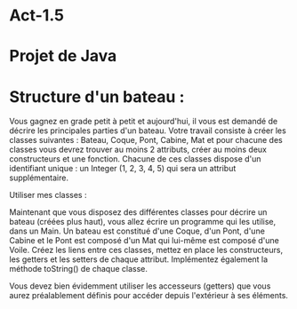 # Act-1.5
 # Projet de Java  

# Structure d'un bateau : 

Vous gagnez en grade petit à petit et aujourd'hui, il vous est demandé de décrire les principales parties d'un bateau. 
Votre travail consiste à créer les classes suivantes : Bateau, Coque, Pont, Cabine, Mat et pour chacune des classes vous devrez trouver au moins 2 attributs, 
créer au moins deux constructeurs et une fonction. Chacune de ces classes dispose d'un identifiant unique : un Integer (1, 2, 3, 4, 5) qui sera un attribut supplémentaire.

Utiliser mes classes :

Maintenant que vous disposez des différentes classes pour décrire un bateau (créées plus haut), vous allez écrire un programme qui les utilise, dans un Main. Un bateau est constitué d'une Coque, d'un Pont, d'une Cabine et le Pont est composé d'un Mat qui lui-même est composé d'une Voile. Créez les liens entre ces classes, mettez en place les constructeurs, les getters et les setters de chaque attribut. Implémentez également la méthode toString() de chaque classe. 
    
Vous devez bien évidemment utiliser les accesseurs (getters) que vous aurez préalablement définis pour accéder depuis l'extérieur à ses éléments.
